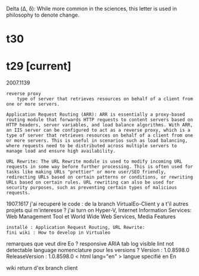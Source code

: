 Delta (Δ, δ): While more common in the sciences, this letter is used in philosophy to denote change.


# t30
# t29 [current] 
2007.1139

    reverse proxy
        type of server that retrieves resources on behalf of a client from one or more servers.

    Application Request Routing (ARR): ARR is essentially a proxy-based routing module that forwards HTTP requests to content servers based on HTTP headers, server variables, and load balance algorithms. With ARR, an IIS server can be configured to act as a reverse proxy, which is a type of server that retrieves resources on behalf of a client from one or more servers. This is useful in scenarios such as load balancing, where requests need to be distributed across multiple servers to manage load and ensure high availability.

    URL Rewrite: The URL Rewrite module is used to modify incoming URL requests in some way before further processing. This is often used for tasks like making URLs "prettier" or more user/SEO friendly, redirecting URLs based on certain patterns or conditions, or rewriting URLs based on certain rules. URL rewriting can also be used for security purposes, such as preventing certain types of malicious requests.
    
1907.1617
    j'ai recuperé le code : de la branch VirtualEo-Client
        y a t'il autres projets qui m'interesse ? 
    j'ai turn on Hyper-V, Internet Information Services: Web Management Tool et World Wide Web Services, Media Features

    installé : Application Request Routing, URL Rewrite:
    fini wiki : How to develop in Virtualeo
    
remarques 
    que veut dire Eo ? 
    responsive
    ARIA tab 
    log visible lint
    not detectable language
    nomenclature pour les versions ? 
        Version : 1.0.8598.0
        ReleaseVersion : 1.0.8598.0
    < html lang="en" > langue specifié en En

wiki return d'ex
    branch client